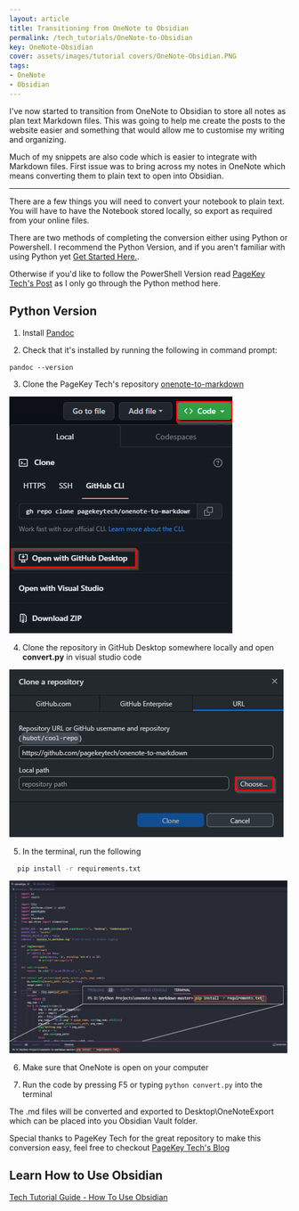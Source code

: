 ```yaml
---
layout: article
title: Transitioning from OneNote to Obsidian
permalink: /tech_tutorials/OneNote-to-Obsidian
key: OneNote-Obsidian
cover: assets/images/tutorial covers/OneNote-Obsidian.PNG
tags: 
- OneNote
- Obsidian
---
```


I've now started to transition from OneNote to Obsidian to store all notes as plan text Markdown files. <!--more--> This was going to help me create the posts to the website easier and something that would allow me to customise my writing and organizing.

Much of my snippets are also code which is easier to integrate with Markdown files. First issue was to bring across my notes in OneNote which means converting them to plain text to open into Obsidian.

---

There are a few things you will need to convert your notebook to plain text. You will have to have the Notebook stored locally, so export as required from your online files. 

There are two methods of completing the conversion either using Python or Powershell. I recommend the Python Version, and if you aren't familiar with using Python yet [Get Started Here.](/programming/python).

Otherwise if you'd like to follow the PowerShell Version read [PageKey Tech's Post](https://pagekeytech.com/blog/misc/onenote-to-markdown/) as I only go through the Python method here.

## Python Version

1. Install [Pandoc](https://pandoc.org/installing.html)

2. Check that it's installed by running the following in command prompt:

```text
pandoc --version
```

3. Clone the PageKey Tech's repository [onenote-to-markdown](https://github.com/pagekeysolutions/onenote-to-markdown)

![CloneOneNote](/assets/images/clone-snippet.png)

4. Clone the repository in GitHub Desktop somewhere locally and open **convert.py** in visual studio code

![CloneLocal](/assets/images/clone-repo.png)


5. In the terminal, run the following

```bash
  pip install -r requirements.txt
```
![installRequirements](/assets/images/install-req.png)

6. Make sure that OneNote is open on your computer

7. Run the code by pressing F5 or typing `python convert.py` into the terminal

The .md files will be converted and exported to Desktop\OneNoteExport which can be placed into you Obsidian Vault folder.

Special thanks to PageKey Tech for the great repository to make this conversion easy, feel free to checkout [PageKey Tech's Blog](https://pagekeytech.com)


## Learn How to Use Obsidian

[Tech Tutorial Guide - How To Use Obsidian](/tech_tutorials/using-obsidian)